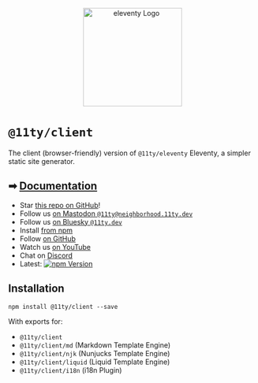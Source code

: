 <p align="center"><img src="https://www.11ty.dev/img/logo-github.svg" width="200" height="200" alt="eleventy Logo"></p>

# `@11ty/client`

The client (browser-friendly) version of `@11ty/eleventy` Eleventy, a simpler static site generator.

## ➡ [Documentation](https://www.11ty.dev/docs/)

- Star [this repo on GitHub](https://github.com/11ty/eleventy/)!
- Follow us [on Mastodon `@11ty@neighborhood.11ty.dev`](https://neighborhood.11ty.dev/@11ty)
- Follow us [on Bluesky `@11ty.dev`](https://bsky.app/profile/11ty.dev)
- Install [from npm](https://www.npmjs.com/org/11ty)
- Follow [on GitHub](https://github.com/11ty)
- Watch us [on YouTube](https://www.youtube.com/c/EleventyVideo)
- Chat on [Discord](https://www.11ty.dev/blog/discord/)
- Latest: [![npm Version](https://img.shields.io/npm/v/@11ty/client.svg?style=for-the-badge)](https://www.npmjs.com/package/@11ty/client)

## Installation

```
npm install @11ty/client --save
```

With exports for:

- `@11ty/client`
- `@11ty/client/md` (Markdown Template Engine)
- `@11ty/client/njk` (Nunjucks Template Engine)
- `@11ty/client/liquid` (Liquid Template Engine)
- `@11ty/client/i18n` (i18n Plugin)
